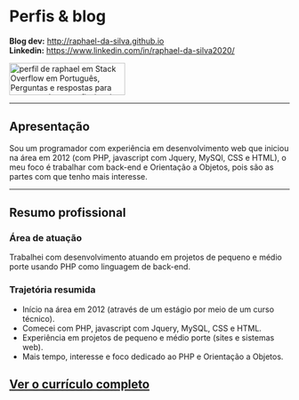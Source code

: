 
# Perfis & blog

**Blog dev:** http://raphael-da-silva.github.io \
**Linkedin:** https://www.linkedin.com/in/raphael-da-silva2020/

<a href="https://pt.stackoverflow.com/users/108790/raphael"><img src="https://pt.stackoverflow.com/users/flair/108790.png?theme=dark" width="208" height="58" alt="perfil de raphael em Stack Overflow em Portugu&#234;s, Perguntas e respostas para programadores profissionais e entusiastas" title="perfil de raphael em Stack Overflow em Portugu&#234;s, Perguntas e respostas para programadores profissionais e entusiastas"></a>

***

## Apresentação

Sou um programador com experiência em desenvolvimento web que iniciou na área em 2012 (com PHP, javascript com Jquery, MySQl, CSS e HTML), o meu foco é trabalhar com back-end e Orientação a Objetos, pois são as partes com que tenho mais interesse. 

***

## Resumo profissional

### Área de atuação

Trabalhei com desenvolvimento atuando em projetos de pequeno e médio porte usando PHP como linguagem de back-end.

### Trajetória resumida

* Início na área em 2012 (através de um estágio por meio de um curso técnico).
* Comecei com PHP, javascript com Jquery, MySQL, CSS e HTML.
* Experiência em projetos de pequeno e médio porte (sites e sistemas web).
* Mais tempo, interesse e foco dedicado ao PHP e Orientação a Objetos.

## [**Ver o currículo completo**](https://github.com/raphael-da-silva/curriculo/blob/master/curriculo-raphael-da-silva.md)
